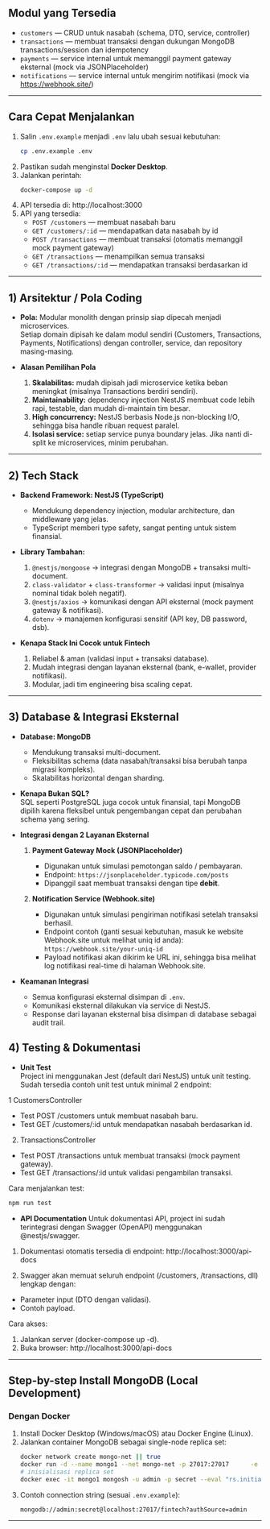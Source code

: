 
## Modul yang Tersedia
- `customers` — CRUD untuk nasabah (schema, DTO, service, controller)  
- `transactions` — membuat transaksi dengan dukungan MongoDB transactions/session dan idempotency  
- `payments` — service internal untuk memanggil payment gateway eksternal (mock via JSONPlaceholder)  
- `notifications` — service internal untuk mengirim notifikasi (mock via https://webhook.site/)  

---

## Cara Cepat Menjalankan
1. Salin `.env.example` menjadi `.env` lalu ubah sesuai kebutuhan:
   ```bash
   cp .env.example .env
   ```
2. Pastikan sudah menginstal **Docker Desktop**.
3. Jalankan perintah:
   ```bash
   docker-compose up -d
4. API tersedia di: http://localhost:3000
5. API yang tersedia:
   - `POST /customers` — membuat nasabah baru
   - `GET /customers/:id` — mendapatkan data nasabah by id
   - `POST /transactions` — membuat transaksi (otomatis memanggil mock payment gateway)
   - `GET /transactions` — menampilkan semua transaksi
   - `GET /transactions/:id` — mendapatkan transaksi berdasarkan id

---

## 1) Arsitektur / Pola Coding
- **Pola:** Modular monolith dengan prinsip siap dipecah menjadi microservices.  
  Setiap domain dipisah ke dalam modul sendiri (Customers, Transactions, Payments, Notifications) dengan controller, service, dan repository masing-masing.

- **Alasan Pemilihan Pola**
  1. **Skalabilitas:** mudah dipisah jadi microservice ketika beban meningkat (misalnya Transactions berdiri sendiri).  
  2. **Maintainability:** dependency injection NestJS membuat code lebih rapi, testable, dan mudah di-maintain tim besar.  
  3. **High concurrency:** NestJS berbasis Node.js non-blocking I/O, sehingga bisa handle ribuan request paralel.  
  4. **Isolasi service:** setiap service punya boundary jelas. Jika nanti di-split ke microservices, minim perubahan.  

---

## 2) Tech Stack
- **Backend Framework: NestJS (TypeScript)**  
  - Mendukung dependency injection, modular architecture, dan middleware yang jelas.  
  - TypeScript memberi type safety, sangat penting untuk sistem finansial.  

- **Library Tambahan:**
  1. `@nestjs/mongoose` → integrasi dengan MongoDB + transaksi multi-document.  
  2. `class-validator` + `class-transformer` → validasi input (misalnya nominal tidak boleh negatif).  
  3. `@nestjs/axios` → komunikasi dengan API eksternal (mock payment gateway & notifikasi).  
  4. `dotenv` → manajemen konfigurasi sensitif (API key, DB password, dsb).  

- **Kenapa Stack Ini Cocok untuk Fintech**
  1. Reliabel & aman (validasi input + transaksi database).  
  2. Mudah integrasi dengan layanan eksternal (bank, e-wallet, provider notifikasi).  
  3. Modular, jadi tim engineering bisa scaling cepat.  

---

## 3) Database & Integrasi Eksternal
- **Database: MongoDB**  
  - Mendukung transaksi multi-document.  
  - Fleksibilitas schema (data nasabah/transaksi bisa berubah tanpa migrasi kompleks).  
  - Skalabilitas horizontal dengan sharding.  

- **Kenapa Bukan SQL?**  
  SQL seperti PostgreSQL juga cocok untuk finansial, tapi MongoDB dipilih karena fleksibel untuk pengembangan cepat dan perubahan schema yang sering.  

- **Integrasi dengan 2 Layanan Eksternal**
  1. **Payment Gateway Mock (JSONPlaceholder)**  
     - Digunakan untuk simulasi pemotongan saldo / pembayaran.
     - Endpoint: `https://jsonplaceholder.typicode.com/posts`
     - Dipanggil saat membuat transaksi dengan tipe **debit**. 

  2. **Notification Service (Webhook.site)** 
     - Digunakan untuk simulasi pengiriman notifikasi setelah transaksi berhasil.
     - Endpoint contoh (ganti sesuai kebutuhan, masuk ke website Webhook.site untuk melihat uniq id anda):  
     `https://webhook.site/your-uniq-id`
     - Payload notifikasi akan dikirim ke URL ini, sehingga bisa melihat log notifikasi real-time di halaman Webhook.site.  

- **Keamanan Integrasi**  
  - Semua konfigurasi eksternal disimpan di `.env`.  
  - Komunikasi eksternal dilakukan via service di NestJS.  
  - Response dari layanan eksternal bisa disimpan di database sebagai audit trail.  

## 4) Testing & Dokumentasi
- **Unit Test**  
Project ini menggunakan Jest (default dari NestJS) untuk unit testing.
Sudah tersedia contoh unit test untuk minimal 2 endpoint:

1 CustomersController
 - Test POST /customers untuk membuat nasabah baru.
 - Test GET /customers/:id untuk mendapatkan nasabah berdasarkan id.

2. TransactionsController
 - Test POST /transactions untuk membuat transaksi (mock payment gateway).
 - Test GET /transactions/:id untuk validasi pengambilan transaksi.

 Cara menjalankan test:
  ```bash
  npm run test
  ```

- **API Documentation** 
Untuk dokumentasi API, project ini sudah terintegrasi dengan Swagger (OpenAPI) menggunakan @nestjs/swagger.
1. Dokumentasi otomatis tersedia di endpoint:
http://localhost:3000/api-docs

2. Swagger akan memuat seluruh endpoint (/customers, /transactions, dll) lengkap dengan:
- Parameter input (DTO dengan validasi).
- Contoh payload.

Cara akses:
1. Jalankan server (docker-compose up -d).
2. Buka browser: http://localhost:3000/api-docs


---

## Step-by-step Install MongoDB (Local Development)

### Dengan Docker
1. Install Docker Desktop (Windows/macOS) atau Docker Engine (Linux).  
2. Jalankan container MongoDB sebagai single-node replica set:  
   ```bash
   docker network create mongo-net || true
   docker run -d --name mongo1 --net mongo-net -p 27017:27017      -e MONGO_INITDB_ROOT_USERNAME=admin      -e MONGO_INITDB_ROOT_PASSWORD=secret      mongo:6 --replSet rs0 --bind_ip_all
   # inisialisasi replica set
   docker exec -it mongo1 mongosh -u admin -p secret --eval "rs.initiate()"
   ```
3. Contoh connection string (sesuai `.env.example`):  
   ```
   mongodb://admin:secret@localhost:27017/fintech?authSource=admin
   ```

---

